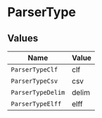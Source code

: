 # ParserType


## Values

| Name              | Value             |
| ----------------- | ----------------- |
| `ParserTypeClf`   | clf               |
| `ParserTypeCsv`   | csv               |
| `ParserTypeDelim` | delim             |
| `ParserTypeElff`  | elff              |